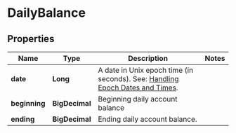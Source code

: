 

# DailyBalance


## Properties

| Name | Type | Description | Notes |
|------------ | ------------- | ------------- | -------------|
|**date** | **Long** | A date in Unix epoch time (in seconds). See: [Handling Epoch Dates and Times](https://developer.mastercard.com/open-banking-us/documentation/codes-and-formats/). |  |
|**beginning** | **BigDecimal** | Beginning daily account balance |  |
|**ending** | **BigDecimal** | Ending daily account balance. |  |



